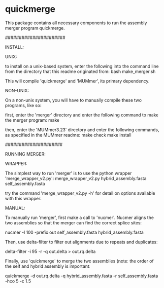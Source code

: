 # quickmerge
This package contains all necessary components to run the assembly merger program quickmerge.

######################

INSTALL:

UNIX:

to install on a unix-based system, enter the following into the command line from the directory that this readme originated from:
bash make_merger.sh

This will compile 'quickmerge' and 'MUMmer', its primary dependency.

NON-UNIX:

On a non-unix system, you will have to manually compile these two programs, like so:

first, enter the 'merger' directory and enter the following command to make the merger program:
make

then, enter the 'MUMmer3.23' directory and enter the following commands, as specified in the MUMmer readme:
make check
make install

#####################

RUNNING MERGER:

WRAPPER:

The simplest way to run 'merger' is to use the python wrapper 'merge_wrapper_v2.py':
merge_wrapper_v2.py hybrid_assembly.fasta self_assembly.fasta

try the command 'merge_wrapper_v2.py -h' for detail on options available with this wrapper.

MANUAL:

To manually run 'merger', first make a call to 'nucmer'.  Nucmer aligns the two assemblies so that the merger can find the correct splice sites:

nucmer -l  100 -prefix out  self_assembly.fasta hybrid_assembly.fasta

Then, use delta-filter to filter out alignments due to repeats and duplicates:

delta-filter -i 95 -r -q out.delta > out.rq.delta

Finally, use 'quickmerge' to merge the two assemblies (note: the order of the self and hybrid assembly is important:

quickmerge -d out.rq.delta -q hybrid_assembly.fasta -r self_assembly.fasta -hco 5 -c 1.5

